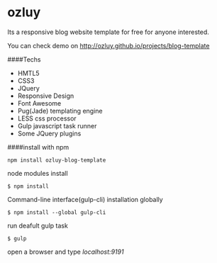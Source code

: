 # ozluy
Its a responsive blog website template for free for anyone interested.

You can check demo on http://ozluy.github.io/projects/blog-template

####Techs
- HMTL5
- CSS3
- JQuery
- Responsive Design
- Font Awesome
- Pug(Jade) templating engine
- LESS css processor
- Gulp javascript task runner
- Some JQuery plugins

####install with npm
```console
npm install ozluy-blog-template
```
node modules install
````console
$ npm install
````
Command-line interface(gulp-cli) installation globally 
````console
$ npm install --global gulp-cli
````
run deafult gulp task
````console
$ gulp
````
open a browser and type _localhost:9191_
